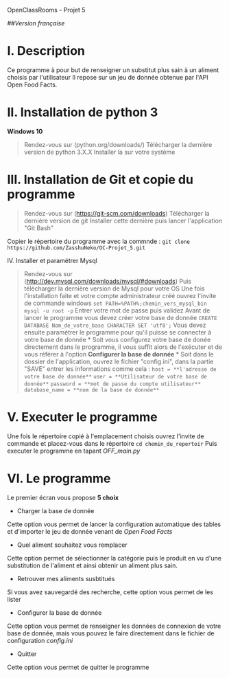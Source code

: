 OpenClassRooms - Projet 5

*##Version française*

I. Description
==============

Ce programme à pour but de renseigner un substitut plus sain à un aliment choisis par l'utilisateur
Il repose sur un jeu de donnée obtenue par l'API Open Food Facts.

II. Installation de python 3
============================

**Windows 10**
> Rendez-vous sur (python.org/downloads/)
> Télécharger la dernière version de python 3.X.X
> Installer la sur votre système

III. Installation de Git et copie du programme
==============================================

> Rendez-vous sur (https://git-scm.com/downloads)
> Télécharger la dernière version de git
> Installer cette dernière puis lancer l'application "Git Bash"

Copier le répertoire du programme avec la commnde : `git clone https://github.com/ZasshuNeko/OC-Projet_5.git`

IV. Installer et paramétrer Mysql

> Rendez-vous sur (http://dev.mysql.com/downloads/mysql/#downloads)
> Puis télécharger la dernière version de Mysql pour votre OS
> Une fois l'installation faite et votre compte administrateur créé ouvrez l'invite de commande windows
`set PATH=%PATH%;chemin_vers_mysql_bin`
`mysql -u root -p`
> Entrer votre mot de passe puis validez
> Avant de lancer le programme vous devez créer votre base de donnée
`CREATE DATABASE Nom_de_votre_base CHARACTER SET 'utf8';`
> Vous devez ensuite paramétrer le programme pour qu'il puisse se connecter à votre base de donnée
	* Soit vous configurez votre base de donée directement dans le programme, il vous suffit alors de l'exécuter et de vous référer à
	l'option **Configurer la base de donnée** 
	* Soit dans le dossier de l'application, ouvrez le fichier "config.ini", dans la partie "SAVE" entrer les informations comme cela :
	`host = **l'adresse de votre base de donnée**`
	`user = **Utilisateur de votre base de donnée**`
	`password = **mot de passe du compte utilisateur**`
	`database_name = **nom de la base de donnée**`

V. Executer le programme
=========================

Une fois le répertoire copié à l'emplacement choisis ouvrez l'invite de commande et placez-vous dans le répertoire
`cd chemin_du_repertoir`
Puis executer le programme en tapant *OFF_main.py*

VI. Le programme
===============

Le premier écran vous propose **5 choix**
* Charger la base de donnée

Cette option vous permet de lancer la configuration automatique des tables et d'importer le jeu de donnée venant de *Open Food Facts*

* Quel aliment souhaitez vous remplacer

Cette option permet de sélectionner la catégorie puis le produit en vu d'une substitution de l'aliment et ainsi obtenir un aliment plus sain.

* Retrouver mes aliments susbtitués

Si vous avez sauvegardé des recherche, cette option vous permet de les lister

* Configurer la base de donnée

Cette option vous permet de renseigner les données de connexion de votre base de donnée, mais vous pouvez le faire directement dans le fichier de configuration
*config.ini* 

* Quitter

Cette option vous permet de quitter le programme
